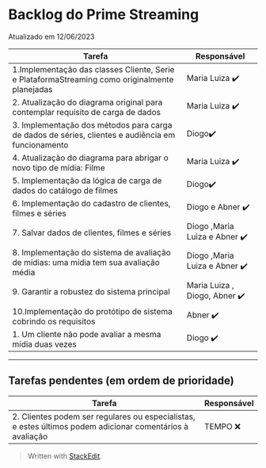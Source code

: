 # Backlog do Prime Streaming
Atualizado em 12/06/2023

| Tarefa      | Responsável |
| ----------- | ----------- |
| 1.Implementação das classes Cliente, Serie e PlataformaStreaming como originalmente planejadas    | Maria Luiza ✔️  |
| 2. Atualização do diagrama original para contemplar requisito de carga de dados | Maria Luiza ✔️       |
| 3. Implementação dos métodos para carga de dados de séries, clientes e audiência em funcionamento  | Diogo✔️       |
| 4. Atualização do diagrama para abrigar o novo tipo de mídia: Filme | Maria Luiza ✔️       |
| 5. Implementação da lógica de carga de dados do catálogo de filmes |  Diogo✔️       |
| 6. Implementação do cadastro de clientes, filmes e séries | Diogo e Abner ✔️       |
| 7. Salvar dados de clientes, filmes e séries |  Diogo ,Maria Luiza e Abner ✔️      |
| 8. Implementação do sistema de avaliação de mídias: uma mídia tem sua avaliação média | Diogo ,Maria Luiza e Abner ✔️      |
| 9. Garantir a robustez do sistema principal    | Maria Luiza , Diogo, Abner ✔️      |
| 10.Implementação do protótipo de sistema cobrindo os requisitos   | Abner ✔️    |
| 1. Um cliente não pode avaliar a mesma mídia duas vezes  | Diogo ✔️ | 
----

## Tarefas pendentes (em ordem de prioridade)

| Tarefa      | Responsável |
| ----------- | ----------- |
| 2. Clientes podem ser regulares ou especialistas, e estes últimos podem adicionar comentários à avaliação |  TEMPO ❌ |

> Written with [StackEdit](https://stackedit.io/).
